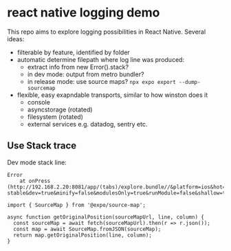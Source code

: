 # react native logging demo

This repo aims to explore logging possibilities in React Native. Several ideas:

- filterable by feature, identified by folder
- automatic determine filepath where log line was produced:
  - extract info from new Error().stack?
  - in dev mode: output from metro bundler?
  - in release mode: use source maps? `npx expo export --dump-sourcemap`
- flexible, easy exapndable transports, similar to how winston does it
  - console
  - asyncstorage (rotated)
  - filesystem (rotated)
  - external services e.g. datadog, sentry etc.



## Use Stack trace


Dev mode stack line:
```
Error
    at onPress (http://192.168.2.20:8081/app/(tabs)/explore.bundle//&platform=ios&hot=false&transform.engine=hermes&transform.bytecode=1&transform.routerRoot=app&unstable_transformProfile=hermes-stable&dev=true&minify=false&modulesOnly=true&runModule=false&shallow=true:43:47)
```


```
import { SourceMap } from '@expo/source-map';

async function getOriginalPosition(sourceMapUrl, line, column) {
  const sourceMap = await fetch(sourceMapUrl).then(r => r.json());
  const map = await SourceMap.fromJSON(sourceMap);
  return map.getOriginalPosition(line, column);
}
```